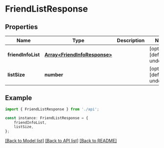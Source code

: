 # FriendListResponse


## Properties

Name | Type | Description | Notes
------------ | ------------- | ------------- | -------------
**friendInfoList** | [**Array&lt;FriendInfoResponse&gt;**](FriendInfoResponse.md) |  | [optional] [default to undefined]
**listSize** | **number** |  | [optional] [default to undefined]

## Example

```typescript
import { FriendListResponse } from './api';

const instance: FriendListResponse = {
    friendInfoList,
    listSize,
};
```

[[Back to Model list]](../README.md#documentation-for-models) [[Back to API list]](../README.md#documentation-for-api-endpoints) [[Back to README]](../README.md)
